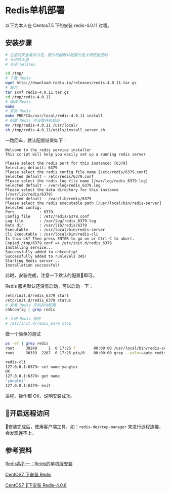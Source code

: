 # Redis单机部署

以下为本人在 Centos7.5 下的安装 redis-4.0.11 过程。

## 安装步骤

```sh
# 这里视安全需求决定，我的机器默认配置的是关闭安全控制
# 关闭防火墙
# 关闭 Selinux

cd /tmp/
# 下载 Redis
wget http://download.redis.io/releases/redis-4.0.11.tar.gz
# 解包
tar zxvf redis-4.0.11.tar.gz 
cd /tmp/redis-4.0.11
# 编译 Redis
make
# 安装 Redis
make PREFIX=/usr/local/redis-4.0.11 install
# 配置 Redis 并设置开机启动
mv /tmp/redis-4.0.11 /usr/local/
sh /tmp/redis-4.0.11/utils/install_server.sh
```

一路回车，默认配置结果如下：

```
Welcome to the redis service installer
This script will help you easily set up a running redis server

Please select the redis port for this instance: [6379] 
Selecting default: 6379
Please select the redis config file name [/etc/redis/6379.conf] 
Selected default - /etc/redis/6379.conf
Please select the redis log file name [/var/log/redis_6379.log] 
Selected default - /var/log/redis_6379.log
Please select the data directory for this instance [/var/lib/redis/6379] 
Selected default - /var/lib/redis/6379
Please select the redis executable path [/usr/local/bin/redis-server] 
Selected config:
Port           : 6379
Config file    : /etc/redis/6379.conf
Log file       : /var/log/redis_6379.log
Data dir       : /var/lib/redis/6379
Executable     : /usr/local/bin/redis-server
Cli Executable : /usr/local/bin/redis-cli
Is this ok? Then press ENTER to go on or Ctrl-C to abort.
Copied /tmp/6379.conf => /etc/init.d/redis_6379
Installing service...
Successfully added to chkconfig!
Successfully added to runlevels 345!
Starting Redis server...
Installation successful!
```

此时，安装完成，注意一下默认的配置即可。

Redis 服务默认还没有启动，可以启动一下：

```sh
/etc/init.d/redis_6379 start
/etc/init.d/redis_6379 status
# 查看 Redis 开机启动配置
chkconfig | grep redis

# 关闭 Redis 服务
# /etc/init.d/redis_6379 stop
```

做一个简单的测试

```sh
ps -ef | grep redis         
root     30248     1  0 17:25 ?        00:00:00 /usr/local/bin/redis-server 127.0.0.1:6379
root     30333  2267  0 17:25 pts/0    00:00:00 grep --color=auto redis

redis-cli 
127.0.0.1:6379> set name yanglei
OK
127.0.0.1:6379> get name
"yanglei"
127.0.0.1:6379> exit
```

进程、操作都 OK，说明安装成功。

## 开启远程访问

安装完成后，使用客户端工具，如：`redis-desktop-manager` 来进行远程连接，会发现连不上。

## 参考资料

[Redis系列一：Reids的单机版安装](https://www.cnblogs.com/leeSmall/p/8331695.html)

[CentOS7 下安装 Redis](https://www.cnblogs.com/zuidongfeng/p/8032505.html)

[CentOS7 下安装 Redis-4.0.6](https://blog.csdn.net/weixin_37939964/article/details/78903034)


